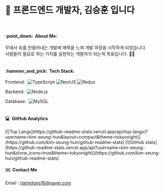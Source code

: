 <h1>👋 프론드엔드 개발자, 김승훈 입니다</h1>
<br/>

<h4>:point_down:&nbsp;&nbsp;About Me:</h4>

무에서 유를 만들어내는 개발에 매력을 느껴 개발 여정을 시작하게 되었습니다.&nbsp;\
사람들이 필요로 하는 가치를 실현하는 개발자가 되는게 목표입니다.&nbsp;:technologist:&nbsp;
<br/>
<br/>

<h4>:hammer_and_pick:&nbsp;&nbsp;Tech Stack:</h4>

Frontend:&nbsp;
  ![TypeScript](https://img.shields.io/badge/TypeScript-%23007ACC.svg?style=flat-square&logo=typescript&logoColor=white)
  ![NextJS](https://img.shields.io/badge/NextJS-black?style=flat-square&logo=next.js&logoColor=whitee)
  ![Redux](https://img.shields.io/badge/redux-%23593d88.svg?style=flat-square&logo=redux&logoColor=white)

Backend:&nbsp;
  ![Node.js](https://img.shields.io/badge/-Node.js-0A1A2F?style=flat-square&logo=node.js)
  
Database:&nbsp;
  ![MySQL](https://img.shields.io/badge/-MySQL-0A1A2F?style=flat-square&logo=mysql&logoColor=00d8fd)\
<br/>

<h4>💻&nbsp;&nbsp;GitHub Analytics</h4>
[![Top Langs](https://github-readme-stats.vercel.app/api/top-langs/?username=kim-seung-hun&layout=compact&theme=tokyonight)](https://github.com/kim-seung-hun/github-readme-stats)
[![GitHub stats](https://github-readme-stats.vercel.app/api?username=kim-seung-hun&show_icons=true&theme=tokyonight)](https://github.com/kim-seung-hun/github-readme-stats)

<h4>✉️&nbsp;&nbsp;Contact Me</h4>

Email : rlatmdgns16@naver.com
<br/>
<br/>
